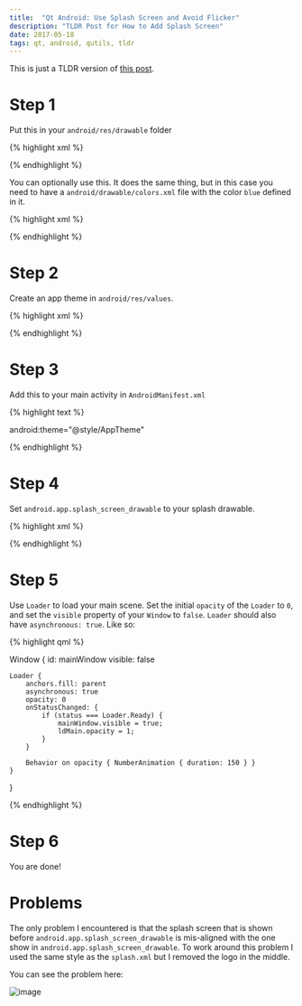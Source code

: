 ```yaml
---
title:  "Qt Android: Use Splash Screen and Avoid Flicker"
description: "TLDR Post for How to Add Splash Screen"
date: 2017-05-18
tags: qt, android, qutils, tldr
---
```


This is just a TLDR version of [this post](https://medium.com/@benlaud/complete-guide-to-make-a-splash-screen-for-your-qml-android-application-567ca3bc70af).

# Step 1

Put this in your `android/res/drawable` folder

{% highlight xml %}

<?xml version="1.0" encoding="utf-8"?>
<layer-list xmlns:android="http://schemas.android.com/apk/res/android">
    <item>
        <shape android:shape="rectangle" >
            <solid android:color="#FFFFFFFF"/>
        </shape>
    </item>
    <item>
         <bitmap android:src="@drawable/icon"
        android:gravity="center" />
    </item>
</layer-list>

{% endhighlight %}

You can optionally use this. It does the same thing, but in this case you need to have a `android/drawable/colors.xml` file with the color `blue` defined in it.

{% highlight xml %}

<?xml version="1.0" encoding="utf-8"?>
<layer-list xmlns:android="http://schemas.android.com/apk/res/android">
    <item android:drawable="@color/blue"/>
    <item>
        <bitmap android:gravity="center" android:src="@drawable/logo"/>
    </item>
</layer-list>

{% endhighlight %}

# Step 2

Create an app theme in `android/res/values`.

{% highlight xml %}

<?xml version="1.0" encoding="utf-8"?>
<resources>
    <style name="AppTheme" parent="@android:style/Theme.DeviceDefault.Light.NoActionBar">
        <item name="android:windowBackground">@drawable/splash</item>
    </style>
</resources>

{% endhighlight %}

# Step 3

Add this to your main activity in `AndroidManifest.xml`

{% highlight text %}

android:theme="@style/AppTheme"

{% endhighlight %}

# Step 4

Set `android.app.splash_screen_drawable` to your splash drawable.

{% highlight xml %}

<meta-data android:name="android.app.splash_screen_drawable" android:resource="@drawable/splash"/>

{% endhighlight %}

# Step 5

Use `Loader` to load your main scene. Set the initial `opacity` of the `Loader` to `0`, and set the `visible` property of your `Window` to `false`.
`Loader` should also have `asynchronous: true`. Like so:

{% highlight qml %}

Window {
    id: mainWindow
    visible: false

    Loader {
        anchors.fill: parent
        asynchronous: true
        opacity: 0
        onStatusChanged: {
            if (status === Loader.Ready) {
                mainWindow.visible = true;
                ldMain.opacity = 1;
            }
        }

        Behavior on opacity { NumberAnimation { duration: 150 } }
    }
}

{% endhighlight %}

# Step 6

You are done!

# Problems

The only problem I encountered is that the splash screen that is shown before `android.app.splash_screen_drawable` is mis-aligned with the one show in `android.app.splash_screen_drawable`.
To work around this problem I used the same style as the `splash.xml` but I removed the logo in the middle.

You can see the problem here:

![image](https://doc-14-00-docs.googleusercontent.com/docs/securesc/tbqa6s1jtsgnb7meh093vfbnsu530498/fph8utb0v4688hca5q3jlc101f1sqs1h/1495137600000/02650037401319194663/02650037401319194663/0B2b4SnYRu-h_YWR4amV1YldOY00?e=download)
